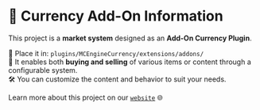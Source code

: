 # 💱 Currency Add-On Information

This project is a **market system** designed as an **Add-On Currency Plugin**.

📁 Place it in: `plugins/MCEngineCurrency/extensions/addons/`  
🛒 It enables both **buying and selling** of various items or content through a configurable system.  
🛠️ You can customize the content and behavior to suit your needs.

Learn more about this project on our [`website`](https://mcengine.github.io/currency-website/extension/add-on/market) 🌐
